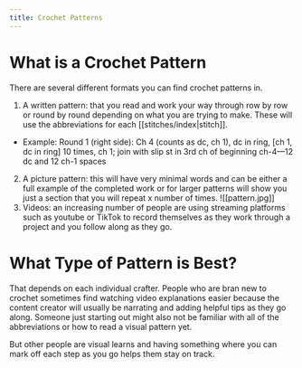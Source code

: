 ```yaml
---
title: Crochet Patterns
---
```

# What is a Crochet Pattern
There are several different formats you can find crochet patterns in. 
1. A written pattern: that you read and work your way through row by row or round by round depending on what you are trying to make. These will use the abbreviations for each [[stitches/index|stitch]].
- Example: Round 1 (right side): Ch 4 (counts as dc, ch 1), dc in ring, [ch 1, dc in ring] 10 times, ch 1; join with slip st in 3rd ch of beginning ch-4—12 dc and 12 ch-1 spaces

2. A picture pattern: this will have very minimal words and can be either a full example of the completed work or for larger patterns will show you just a section that you will repeat x number of times. 
              ![[pattern.jpg]] 
3. Videos: an increasing number of people are using streaming platforms such as youtube or TikTok to record themselves as they work through a project and you follow along as they go. 

# What Type of Pattern is Best?
That depends on each individual crafter. People who are bran new to crochet sometimes find watching video explanations easier because the content creator will usually be narrating and adding helpful tips as they go along. Someone just starting out might also not be familiar with all of the abbreviations or how to read a visual pattern yet.  

But other people are visual learns and having something where you can mark off each step as you go helps them stay on track.



